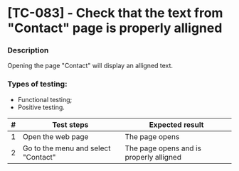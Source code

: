 # **[TC-083] - Check that the text from "Contact" page is properly alligned**

### **Description**

Opening the page "Contact" will display an alligned text.

### **Types of testing:**

- Functional testing;
- Positive testing.

| #   | **Test steps**                      | **Expected result**                     |
| --- | ----------------------------------- | --------------------------------------- |
| 1   | Open the web page                   | The page opens                          |
| 2   | Go to the menu and select "Contact" | The page opens and is properly alligned |
